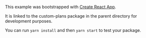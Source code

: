 This example was bootstrapped with [Create React App](https://github.com/facebook/create-react-app).

It is linked to the custom-plans package in the parent directory for development purposes.

You can run `yarn install` and then `yarn start` to test your package.
